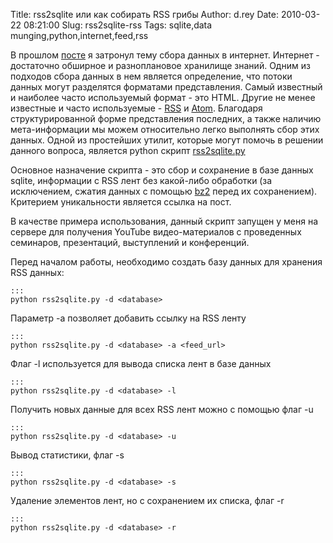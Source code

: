 Title: rss2sqlite или как собирать RSS грибы
Author: d.rey
Date: 2010-03-22 08:21:00
Slug: rss2sqlite-rss
Tags: sqlite,data munging,python,internet,feed,rss

В прошлом [посте](http://devel.ownport.net/2010/03/urlfetcher.html) я затронул тему сбора данных в интернет. Интернет - достаточно обширное и разноплановое хранилище знаний. Одним из подходов сбора данных в нем является определение, что потоки данных могут разделятся форматами представления. Самый известный и наиболее часто используемый формат - это HTML. Другие не менее известные и часто используемые - [RSS](http://en.wikipedia.org/wiki/RSS) и [Atom](http://en.wikipedia.org/wiki/Atom_(standard)). Благодаря структурированной форме представления последних, а также наличию мета-информации мы можем относительно легко выполнять сбор этих данных. Одной из простейших утилит, которые могут помочь в решении данного вопроса, является python скрипт [rss2sqlite.py](http://sources-ownport.googlecode.com/hg/net/rss2sqlite.py)


Основное назначение скрипта - это сбор и сохранение в базе данных sqlite, информации с RSS лент без какой-либо обработки (за исключением, сжатия данных с помощью [bz2](http://docs.python.org/library/bz2.html) перед их сохранением). Критерием уникальности является ссылка на пост. 

В качестве примера использования, данный скрипт запущен у меня на сервере для получения YouTube видео-материалов с проведенных семинаров, презентаций, выступлений и конференций.

Перед началом работы, необходимо создать базу данных для хранения RSS данных:

    :::
    python rss2sqlite.py -d <database>
    
Параметр -a позволяет добавить ссылку на RSS ленту
    
    :::
    python rss2sqlite.py -d <database> -a <feed_url>

Флаг -l используется для вывода списка лент в базе данных 
    
    :::
    python rss2sqlite.py -d <database> -l

Получить новых данные для всех RSS лент можно с помощью флаг -u 

    :::
    python rss2sqlite.py -d <database> -u

Вывод статистики, флаг -s 

    :::
    python rss2sqlite.py -d <database> -s

Удаление элементов лент, но с сохранением их списка, флаг -r 

    :::
    python rss2sqlite.py -d <database> -r

    
